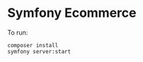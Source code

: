 Symfony Ecommerce
===========================

To run:

    composer install
    symfony server:start



